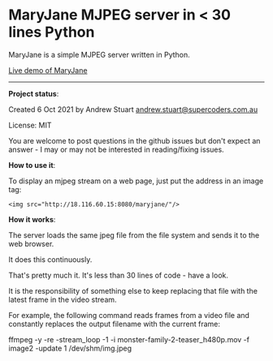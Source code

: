 # MaryJane MJPEG server in < 30 lines Python

MaryJane is a simple MJPEG server written in Python.

<a href="http://18.116.60.15:8080/maryjane/">
    Live demo of MaryJane
</a>

-------------------------------
**Project status**:

Created 6 Oct 2021 by Andrew Stuart andrew.stuart@supercoders.com.au

License: MIT

You are welcome to post questions in the github issues but don't expect an answer - I may or may not be interested in reading/fixing issues.

**How to use it**:

To display an mjpeg stream on a web page, just put the address in an image tag:

    <img src="http://18.116.60.15:8080/maryjane/"/>


**How it works**:

The server loads the same jpeg file from the file system and sends it to the web browser.

It does this continuously.

That's pretty much it.  It's less than 30 lines of code - have a look.

It is the responsibility of something else to keep replacing that file with the latest frame in the video stream.

For example, the following command reads frames from a video file and constantly replaces the output filename with the current frame:

ffmpeg -y -re  -stream_loop -1 -i monster-family-2-teaser_h480p.mov  -f image2 -update 1 /dev/shm/img.jpeg

